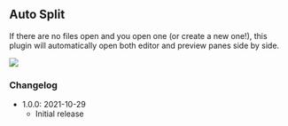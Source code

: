## Auto Split

If there are no files open and you open one (or create a new one!), this plugin will automatically open both editor and preview panes side by side.

![](https://raw.githubusercontent.com/jsartelle/obsidian-auto-split/master/preview.gif)

### Changelog

- 1.0.0: 2021-10-29
    - Initial release